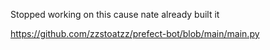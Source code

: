 Stopped working on this cause nate already built it

https://github.com/zzstoatzz/prefect-bot/blob/main/main.py

